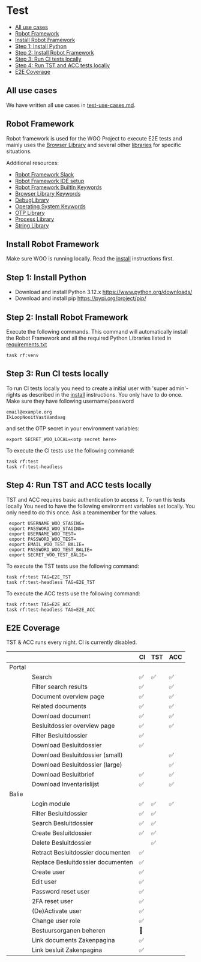 # Test

- [All use cases](#all-use-cases)
- [Robot Framework](#robot-framework)
- [Install Robot Framework](#install-robot-framework)
- [Step 1: Install Python](#step-1-install-python)
- [Step 2: Install Robot Framework](#step-2-install-robot-framework)
- [Step 3: Run CI tests locally](#step-3-run-ci-tests-locally)
- [Step 4: Run TST and ACC tests locally](#step-4-run-tst-and-acc-tests-locally)
- [E2E Coverage](#e2e-coverage)

## All use cases

We have written all use cases in [test-use-cases.md](test-use-cases.md).

## Robot Framework

Robot framework is used for the WOO Project to execute E2E tests and mainly uses the [Browser Library](https://robotframework-browser.org) and several other [libraries](../tests/robot_framework/Libraries.resource) for specific situations.

Additional resources:

- [Robot Framework Slack](https://rf-invite.herokuapp.com)
- [Robot Framework IDE setup](https://docs.robotframework.org/docs/getting_started/ide)
- [Robot Framework BuiltIn Keywords](https://robotframework.org/robotframework/latest/libraries/BuiltIn.html)
- [Browser Library Keywords](https://marketsquare.github.io/robotframework-browser/Browser.html)
- [DebugLibrary](https://github.com/xyb/robotframework-debuglibrary/)
- [Operating System Keywords](https://robotframework.org/robotframework/latest/libraries/OperatingSystem.html)
- [OTP Library](https://github.com/formulatedautomation/robotframework-otp?tab=readme-ov-file)
- [Process Library](https://robotframework.org/robotframework/latest/libraries/Process.html)
- [String Library](https://robotframework.org/robotframework/latest/libraries/String.html)

## Install Robot Framework

Make sure WOO is running locally. Read the [install](install.md) instructions first.

## Step 1: Install Python

- Download and install Python 3.12.x <https://www.python.org/downloads/>
- Download and install pip <https://pypi.org/project/pip/>

## Step 2: Install Robot Framework

Execute the following commands. This command will automatically install the Robot Framework and all the required Python Libraries listed in [requirements.txt](../tests/robot_framework/requirements.txt)

```shell
task rf:venv
```

## Step 3: Run CI tests locally

To run CI tests locally you need to create a initial user with 'super admin'-rights as described in the [install](install.md) instructions. You only have to do once. Make sure they have following username/password

```shell
email@example.org
IkLoopNooitVastVandaag
```

and set the OTP secret in your environment variables:

```shell
export SECRET_WOO_LOCAL=<otp secret here>
```

To execute the CI tests use the following command:

```shell
task rf:test
task rf:test-headless
```

## Step 4: Run TST and ACC tests locally

TST and ACC requires basic authentication to access it. To run this tests locally You need to have the following environment variables set locally. You only need to do this once. Ask a teammember for the values.

```shell
 export USERNAME_WOO_STAGING=
 export PASSWORD_WOO_STAGING=
 export USERNAME_WOO_TEST=
 export PASSWORD_WOO_TEST=
 export EMAIL_WOO_TEST_BALIE=
 export PASSWORD_WOO_TEST_BALIE=
 export SECRET_WOO_TEST_BALIE=
```

To execute the TST tests use the following command:

```shell
task rf:test TAG=E2E_TST
task rf:test-headless TAG=E2E_TST
```

To execute the ACC tests use the following command:

```shell
task rf:test TAG=E2E_ACC
task rf:test-headless TAG=E2E_ACC
```

## E2E Coverage

TST & ACC runs every night. CI is currently disabled.

|        |                                       | CI                 | TST                | ACC                           |
|--------|---------------------------------------|--------------------|--------------------|-------------------------------|
| Portal |                                       |                    |                    |                               |
|        | Search                                | :white_check_mark: | :white_check_mark: | :white_check_mark:            |
|        | Filter search results                 | :white_check_mark: |                    | :white_check_mark:            |
|        | Document overview page                | :white_check_mark: |                    | :white_check_mark:            |
|        | Related documents                     | :white_check_mark: |                    | :white_check_mark:            |
|        | Download document                     | :white_check_mark: |                    | :white_check_mark:            |
|        | Besluitdossier overview page          | :white_check_mark: |                    | :white_check_mark:            |
|        | Filter Besluitdossier                 | :white_check_mark: |                    |                               |
|        | Download Besluitdossier               | :white_check_mark: |                    |                               |
|        | Download Besluitdossier (small)       |                    |                    | :white_check_mark:            |
|        | Download Besluitdossier (large)       |                    |                    | :white_check_mark:            |
|        | Download Besluitbrief                 | :white_check_mark: |                    | :white_check_mark:            |
|        | Download Inventarislijst              | :white_check_mark: |                    | :white_check_mark:            |
| Balie  |                                       |                    |                    |                               |
|        | Login module                          | :white_check_mark: | :white_check_mark: | :white_check_mark:            |
|        | Filter Besluitdossier                 | :white_check_mark: | :white_check_mark: |                               |
|        | Search Besluitdossier                 | :white_check_mark: | :white_check_mark: |                               |
|        | Create Besluitdossier                 | :white_check_mark: | :white_check_mark: |                               |
|        | Delete Besluitdossier                 |                    | :white_check_mark: |                               |
|        | Retract Besluitdossier documenten     | :white_check_mark: |                    |                               |
|        | Replace Besluitdossier documenten     | :white_check_mark: |                    |                               |
|        | Create user                           | :white_check_mark: |                    |                               |
|        | Edit user                             | :white_check_mark: |                    |                               |
|        | Password reset user                   | :white_check_mark: |                    |                               |
|        | 2FA reset user                        | :white_check_mark: |                    |                               |
|        | (De)Activate user                     | :white_check_mark: |                    |                               |
|        | Change user role                      | :white_check_mark: |                    |                               |
|        | Bestuursorganen beheren               | :construction:     |                    |                               |
|        | Link documents Zakenpagina            | :white_check_mark: |                    |                               |
|        | Link besluit Zakenpagina              | :white_check_mark: |                    |                               |
